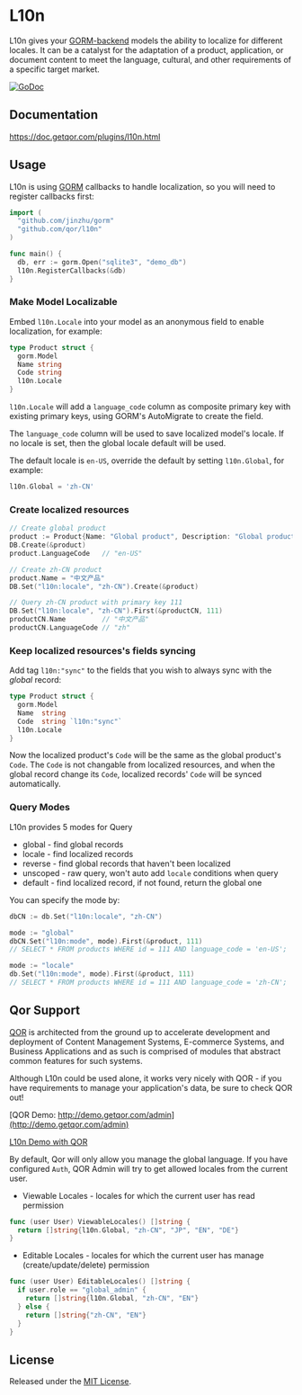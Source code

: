 # L10n

L10n gives your [GORM-backend](https://github.com/jinzhu/gorm) models the ability to localize for different locales. It can be a catalyst for the adaptation of a product, application, or document content to meet the language, cultural, and other requirements of a specific target market.

[![GoDoc](https://godoc.org/github.com/qor/l10n?status.svg)](https://godoc.org/github.com/qor/l10n)

## Documentation

<https://doc.getqor.com/plugins/l10n.html>

## Usage

L10n is using [GORM](https://github.com/jinzhu/gorm) callbacks to handle localization, so you will need to register callbacks first:

```go
import (
  "github.com/jinzhu/gorm"
  "github.com/qor/l10n"
)

func main() {
  db, err := gorm.Open("sqlite3", "demo_db")
  l10n.RegisterCallbacks(&db)
}
```

### Make Model Localizable

Embed `l10n.Locale` into your model as an anonymous field to enable localization, for example:

```go
type Product struct {
  gorm.Model
  Name string
  Code string
  l10n.Locale
}
```

`l10n.Locale` will add a `language_code` column as composite primary key with existing primary keys, using GORM's AutoMigrate to create the field.

The `language_code` column will be used to save localized model's locale. If no locale is set, then the global locale default will be used.

The default locale is `en-US`, override the default by setting `l10n.Global`, for example:

```go
l10n.Global = 'zh-CN'
```

### Create localized resources

```go
// Create global product
product := Product{Name: "Global product", Description: "Global product description"}
DB.Create(&product)
product.LanguageCode   // "en-US"

// Create zh-CN product
product.Name = "中文产品"
DB.Set("l10n:locale", "zh-CN").Create(&product)

// Query zh-CN product with primary key 111
DB.Set("l10n:locale", "zh-CN").First(&productCN, 111)
productCN.Name         // "中文产品"
productCN.LanguageCode // "zh"
```

### Keep localized resources's fields syncing

Add tag `l10n:"sync"` to the fields that you wish to always sync with the *global* record:

```go
type Product struct {
  gorm.Model
  Name  string
  Code  string `l10n:"sync"`
  l10n.Locale
}
```

Now the localized product's `Code` will be the same as the global product's `Code`. The `Code` is not changable from localized resources, and when the global record change its `Code`, localized records' `Code` will be synced automatically.

### Query Modes

L10n provides 5 modes for Query

* global   - find global records
* locale   - find localized records
* reverse  - find global records that haven't been localized
* unscoped - raw query, won't auto add `locale` conditions when query
* default  - find localized record, if not found, return the global one

You can specify the mode by:

```go
dbCN := db.Set("l10n:locale", "zh-CN")

mode := "global"
dbCN.Set("l10n:mode", mode).First(&product, 111)
// SELECT * FROM products WHERE id = 111 AND language_code = 'en-US';

mode := "locale"
db.Set("l10n:mode", mode).First(&product, 111)
// SELECT * FROM products WHERE id = 111 AND language_code = 'zh-CN';
```

## Qor Support

[QOR](http://getqor.com) is architected from the ground up to accelerate development and deployment of Content Management Systems, E-commerce Systems, and Business Applications and as such is comprised of modules that abstract common features for such systems.

Although L10n could be used alone, it works very nicely with QOR - if you have requirements to manage your application's data, be sure to check QOR out!

[QOR Demo:  http://demo.getqor.com/admin](http://demo.getqor.com/admin)

[L10n Demo with QOR](http://demo.getqor.com/admin/products)

By default, Qor will only allow you manage the global language. If you have configured `Auth`, QOR Admin will try to get allowed locales from the current user.

* Viewable Locales - locales for which the current user has read permission

```go
func (user User) ViewableLocales() []string {
  return []string{l10n.Global, "zh-CN", "JP", "EN", "DE"}
}
```

* Editable Locales - locales for which the current user has manage (create/update/delete) permission

```go
func (user User) EditableLocales() []string {
  if user.role == "global_admin" {
    return []string{l10n.Global, "zh-CN", "EN"}
  } else {
    return []string{"zh-CN", "EN"}
  }
}
```

## License

Released under the [MIT License](http://opensource.org/licenses/MIT).
